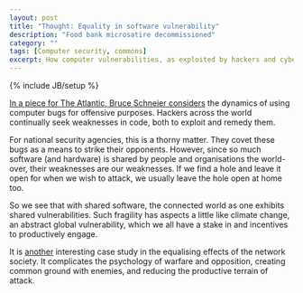 ```yaml
---
layout: post
title: "Thought: Equality in software vulnerability"
description: "Food bank microsatire decommissioned"
category: ""
tags: [Computer security, commons]
excerpt: How computer vulnerabilities, as exploited by hackers and cyber military agents, adds to a view of networks uniting global society.
---
```

{% include JB/setup %}

[In a piece for The Atlantic, Bruce Schneier considers](http://www.theatlantic.com/technology/archive/2014/05/should-hackers-fix-cybersecurity-holes-or-exploit-them/371197/) the dynamics of using computer bugs for offensive purposes. Hackers across the world continually seek weaknesses in code, both to exploit and remedy them.

For national security agencies, this is a thorny matter. They covet these bugs as a means to strike their opponents. However, since so much software (and hardware) is shared by people and organisations the world-over, their weaknesses are our weaknesses. If we find a hole and leave it open for when we wish to attack, we usually leave the hole open at home too.

So we see that with shared software, the connected world as one exhibits shared vulnerabilities. Such fragility has aspects a little like climate change, an abstract global vulnerability, which we all have a stake in and incentives to productively engage.

It is [another](http://www.wired.co.uk/magazine/archive/2009/07/features/the-new-socialism) interesting case study in the equalising effects of the network society. It complicates the psychology of warfare and opposition, creating common ground with enemies, and reducing the productive terrain of attack.